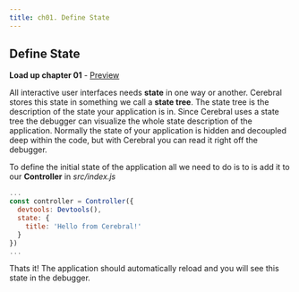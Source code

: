 ```yaml
---
title: ch01. Define State
---
```


## Define State

**Load up chapter 01** - [Preview](01)

All interactive user interfaces needs **state** in one way or another. Cerebral stores this state in something we call a **state tree**. The state tree is the description of the state your application is in. Since Cerebral uses a state tree the debugger can visualize the whole state description of the application. Normally the state of your application is hidden and decoupled deep within the code, but with Cerebral you can read it right off the debugger.

To define the initial state of the application all we need to do is to is add it to our **Controller** in *src/index.js*

```js
...
const controller = Controller({
  devtools: Devtools(),
  state: {
    title: 'Hello from Cerebral!'
  }
})
...
```

Thats it! The application should automatically reload and you will see this state in the debugger.
